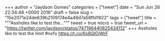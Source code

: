
+++
author = "Jaydson Gomes"
categories = ["tweet"]
date = "Sun Jun 26 22:34:48 +0000 2016"
draft = false
slug = "15e2071e24de639b2109174e4a48d7a58ffd1922"
tags = ["tweet"]
title = """Assholes like to test the..."""
tweet = true
micro = true
tweet_url = "https://twitter.com/jaydson/status/747196440825434112"
+++
Assholes like to test the limit #nofx https://t.co/6s8QIOjWrF
